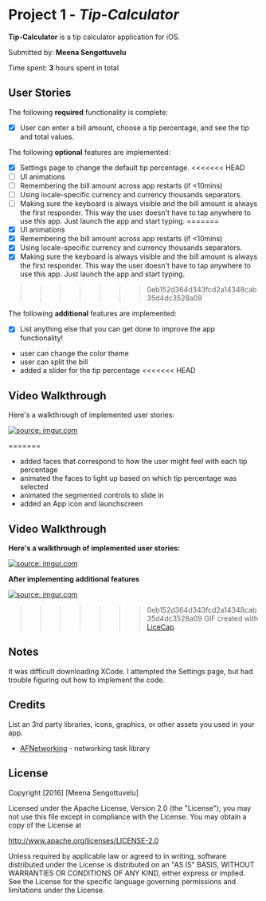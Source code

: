 # Project 1 - *Tip-Calculator*

**Tip-Calculator** is a tip calculator application for iOS.

Submitted by: **Meena Sengottuvelu**

Time spent: **3** hours spent in total

## User Stories

The following **required** functionality is complete:

* [x] User can enter a bill amount, choose a tip percentage, and see the tip and total values.

The following **optional** features are implemented:
* [x] Settings page to change the default tip percentage.
<<<<<<< HEAD
* [ ] UI animations
* [ ] Remembering the bill amount across app restarts (if <10mins)
* [ ] Using locale-specific currency and currency thousands separators.
* [ ] Making sure the keyboard is always visible and the bill amount is always the first responder. This way the user doesn't have to tap anywhere to use this app. Just launch the app and start typing.
=======
* [x] UI animations
* [x] Remembering the bill amount across app restarts (if <10mins)
* [x] Using locale-specific currency and currency thousands separators.
* [x] Making sure the keyboard is always visible and the bill amount is always the first responder. This way the user doesn't have to tap anywhere to use this app. Just launch the app and start typing.
>>>>>>> 0eb152d364d343fcd2a14348cab35d4dc3528a09

The following **additional** features are implemented:

- [x] List anything else that you can get done to improve the app functionality!
- user can change the color theme
- user can split the bill
- added a slider for the tip percentage
<<<<<<< HEAD

## Video Walkthrough

Here's a walkthrough of implemented user stories:

<a href="http://imgur.com/84AQJ6i"><img src="http://imgur.com/84AQJ6i.gif" title="source: imgur.com" /></a>

=======
- added faces that correspond to how the user might feel with each tip percentage
- animated the faces to light up based on which tip percentage was selected
- animated the segmented controls to slide in
- added an App icon and launchscreen


## Video Walkthrough

**Here's a walkthrough of implemented user stories:**

<a href="http://imgur.com/84AQJ6i"><img src="http://imgur.com/84AQJ6i.gif" title="source: imgur.com" /></a>

**After implementing additional features**

<a href="http://imgur.com/H8kn58F"><img src="http://imgur.com/H8kn58F.gif" title="source: imgur.com" /></a>

>>>>>>> 0eb152d364d343fcd2a14348cab35d4dc3528a09
GIF created with [LiceCap](http://www.cockos.com/licecap/).

## Notes

It was difficult downloading XCode.
I attempted the Settings page, but had trouble figuring out how to implement the code.

## Credits

List an 3rd party libraries, icons, graphics, or other assets you used in your app.

- [AFNetworking](https://github.com/AFNetworking/AFNetworking) - networking task library

## License

Copyright [2016] [Meena Sengottuvelu]

Licensed under the Apache License, Version 2.0 (the "License");
you may not use this file except in compliance with the License.
You may obtain a copy of the License at

http://www.apache.org/licenses/LICENSE-2.0

Unless required by applicable law or agreed to in writing, software
distributed under the License is distributed on an "AS IS" BASIS,
WITHOUT WARRANTIES OR CONDITIONS OF ANY KIND, either express or implied.
See the License for the specific language governing permissions and
limitations under the License.
